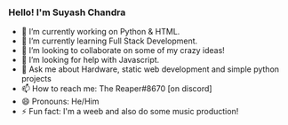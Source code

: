 ### Hello! I'm Suyash Chandra

- 🔭 I’m currently working on Python & HTML.
- 🌱 I’m currently learning Full Stack Development.
- 👯 I’m looking to collaborate on some of my crazy ideas!
- 🤔 I’m looking for help with Javascript.
- 💬 Ask me about Hardware, static web development and simple python projects
- 📫 How to reach me: The Reaper#8670 [on discord]
- 😄 Pronouns: He/Him
- ⚡ Fun fact: I'm a weeb and also do some music production!
